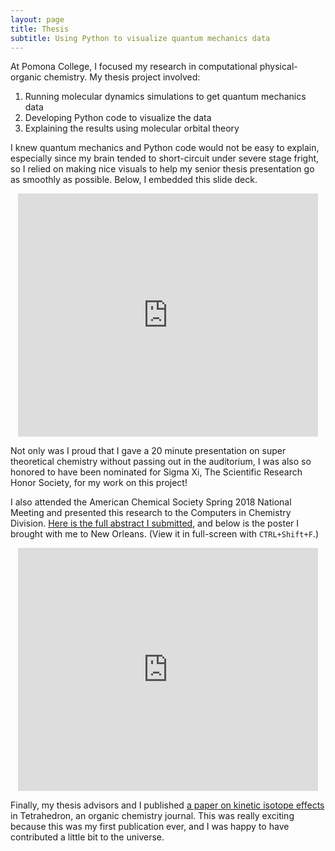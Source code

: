 ```yaml
---
layout: page
title: Thesis
subtitle: Using Python to visualize quantum mechanics data
---
```


At Pomona College, I focused my research in computational physical-organic chemistry. My thesis project involved:

1. Running molecular dynamics simulations to get quantum mechanics data
2. Developing Python code to visualize the data
3. Explaining the results using molecular orbital theory

I knew quantum mechanics and Python code would not be easy to explain, especially since my brain tended to short-circuit under severe stage fright, so I relied on making nice visuals to help my senior thesis presentation go as smoothly as possible. Below, I embedded this slide deck.

<p align="center"><iframe src="https://docs.google.com/presentation/d/e/2PACX-1vR_fDqgnZD9OoeT1aRZeYKKRklisc_1M_iSNHRKaaxhnu262RNA_i8hDNI9V7JIyA/embed?start=false&loop=false&delayms=3000" frameborder="0" width="480" height="389" allowfullscreen="true" mozallowfullscreen="true" webkitallowfullscreen="true"></iframe></p>

Not only was I proud that I gave a 20 minute presentation on super theoretical chemistry without passing out in the auditorium, I was also so honored to have been nominated for Sigma Xi, The Scientific Research Honor Society, for my work on this project!

I also attended the American Chemical Society Spring 2018 National Meeting and presented this research to the Computers in Chemistry Division. [Here is the full abstract I submitted](https://www.morressier.com/o/event/5fc63fa103137aa5257ba0c8/article/5fc640832d78d1fec4648e03), and below is the poster I brought with me to New Orleans. (View it in full-screen with `CTRL+Shift+F`.)

<p align="center"><iframe src="https://docs.google.com/presentation/d/e/2PACX-1vS0cXXKP0RNJxiqjh2UoJehY4j53WZDiGmvjKKJe0K1uKJzxEBBCDBHQUK94RSEHw/embed?start=false&loop=false&delayms=3000" frameborder="0" width="480" height="389" allowfullscreen="true" mozallowfullscreen="true" webkitallowfullscreen="true"></iframe></p>

Finally, my thesis advisors and I published [a paper on kinetic isotope effects](https://www.sciencedirect.com/science/article/abs/pii/S0040402018315412?via%3Dihub) in Tetrahedron, an organic chemistry journal. This was really exciting because this was my first publication ever, and I was happy to have contributed a little bit to the universe.
